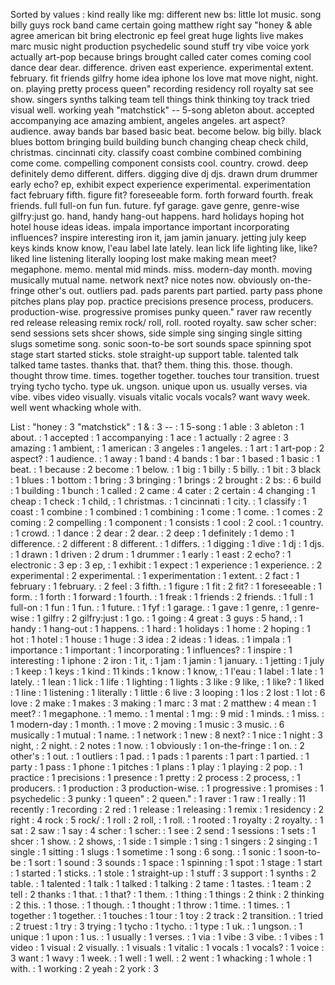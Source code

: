 Sorted by values :
kind really like mg: different new bs: little lot music. song billy guys rock band came certain going matthew right say "honey & able agree american bit bring electronic ep feel great huge lights live makes marc music night production psychedelic sound stuff try vibe voice york actually art-pop because brings brought called cater comes coming cool dance dear dear. difference. driven east experience. experimental extent. february. fit friends gilfry home idea iphone los love mat move night, night. on. playing pretty process queen" recording residency roll royalty sat see show. singers synths talking team tell things think thinking toy track tried visual well. working yeah "matchstick" -- 5-song ableton about. accepted accompanying ace amazing ambient, angeles angeles. art aspect? audience. away bands bar based basic beat. become below. big billy. black blues bottom bringing build building bunch changing cheap check child, christmas. cincinnati city. classify coast combine combined combining come come. compelling component consists cool. country. crowd. deep definitely demo different. differs. digging dive dj djs. drawn drum drummer early echo? ep, exhibit expect experience experimental. experimentation fact february fifth. figure fit? foreseeable form. forth forward fourth. freak friends. full full-on fun fun. future. fyf garage. gave genre, genre-wise gilfry:just go. hand, handy hang-out happens. hard holidays hoping hot hotel house ideas ideas. impala importance important incorporating influences? inspire interesting iron it, jam jamin january. jetting july keep keys kinds know know, l'eau label late lately. lean lick life lighting like, like? liked line listening literally looping lost make making mean meet? megaphone. memo. mental mid minds. miss. modern-day month. moving musically mutual name. network next? nice notes now. obviously on-the-fringe other's out. outliers pad. pads parents part partied. party pass phone pitches plans play pop. practice precisions presence process, producers. production-wise. progressive promises punky queen." raver raw recently red release releasing remix rock/ roll, roll. rooted royalty. saw scher scher: send sessions sets shcer shows, side simple sing singing single sitting slugs sometime song. sonic soon-to-be sort sounds space spinning spot stage start started sticks. stole straight-up support table. talented talk talked tame tastes. thanks that. that? them. thing this. those. though. thought throw time. times. together together. touches tour transition. truest trying tycho tycho. type uk. ungson. unique upon us. usually verses. via vibe. vibes video visually. visuals vitalic vocals vocals? want wavy week. well went whacking whole with. 

List :
"honey : 3
"matchstick" : 1
& : 3
-- : 1
5-song : 1
able : 3
ableton : 1
about. : 1
accepted : 1
accompanying : 1
ace : 1
actually : 2
agree : 3
amazing : 1
ambient, : 1
american : 3
angeles : 1
angeles. : 1
art : 1
art-pop : 2
aspect? : 1
audience. : 1
away : 1
band : 4
bands : 1
bar : 1
based : 1
basic : 1
beat. : 1
because : 2
become : 1
below. : 1
big : 1
billy : 5
billy. : 1
bit : 3
black : 1
blues : 1
bottom : 1
bring : 3
bringing : 1
brings : 2
brought : 2
bs: : 6
build : 1
building : 1
bunch : 1
called : 2
came : 4
cater : 2
certain : 4
changing : 1
cheap : 1
check : 1
child, : 1
christmas. : 1
cincinnati : 1
city. : 1
classify : 1
coast : 1
combine : 1
combined : 1
combining : 1
come : 1
come. : 1
comes : 2
coming : 2
compelling : 1
component : 1
consists : 1
cool : 2
cool. : 1
country. : 1
crowd. : 1
dance : 2
dear : 2
dear. : 2
deep : 1
definitely : 1
demo : 1
difference. : 2
different : 8
different. : 1
differs. : 1
digging : 1
dive : 1
dj : 1
djs. : 1
drawn : 1
driven : 2
drum : 1
drummer : 1
early : 1
east : 2
echo? : 1
electronic : 3
ep : 3
ep, : 1
exhibit : 1
expect : 1
experience : 1
experience. : 2
experimental : 2
experimental. : 1
experimentation : 1
extent. : 2
fact : 1
february : 1
february. : 2
feel : 3
fifth. : 1
figure : 1
fit : 2
fit? : 1
foreseeable : 1
form. : 1
forth : 1
forward : 1
fourth. : 1
freak : 1
friends : 2
friends. : 1
full : 1
full-on : 1
fun : 1
fun. : 1
future. : 1
fyf : 1
garage. : 1
gave : 1
genre, : 1
genre-wise : 1
gilfry : 2
gilfry:just : 1
go. : 1
going : 4
great : 3
guys : 5
hand, : 1
handy : 1
hang-out : 1
happens. : 1
hard : 1
holidays : 1
home : 2
hoping : 1
hot : 1
hotel : 1
house : 1
huge : 3
idea : 2
ideas : 1
ideas. : 1
impala : 1
importance : 1
important : 1
incorporating : 1
influences? : 1
inspire : 1
interesting : 1
iphone : 2
iron : 1
it, : 1
jam : 1
jamin : 1
january. : 1
jetting : 1
july : 1
keep : 1
keys : 1
kind : 11
kinds : 1
know : 1
know, : 1
l'eau : 1
label : 1
late : 1
lately. : 1
lean : 1
lick : 1
life : 1
lighting : 1
lights : 3
like : 9
like, : 1
like? : 1
liked : 1
line : 1
listening : 1
literally : 1
little : 6
live : 3
looping : 1
los : 2
lost : 1
lot : 6
love : 2
make : 1
makes : 3
making : 1
marc : 3
mat : 2
matthew : 4
mean : 1
meet? : 1
megaphone. : 1
memo. : 1
mental : 1
mg: : 9
mid : 1
minds. : 1
miss. : 1
modern-day : 1
month. : 1
move : 2
moving : 1
music : 3
music. : 6
musically : 1
mutual : 1
name. : 1
network : 1
new : 8
next? : 1
nice : 1
night : 3
night, : 2
night. : 2
notes : 1
now. : 1
obviously : 1
on-the-fringe : 1
on. : 2
other's : 1
out. : 1
outliers : 1
pad. : 1
pads : 1
parents : 1
part : 1
partied. : 1
party : 1
pass : 1
phone : 1
pitches : 1
plans : 1
play : 1
playing : 2
pop. : 1
practice : 1
precisions : 1
presence : 1
pretty : 2
process : 2
process, : 1
producers. : 1
production : 3
production-wise. : 1
progressive : 1
promises : 1
psychedelic : 3
punky : 1
queen" : 2
queen." : 1
raver : 1
raw : 1
really : 11
recently : 1
recording : 2
red : 1
release : 1
releasing : 1
remix : 1
residency : 2
right : 4
rock : 5
rock/ : 1
roll : 2
roll, : 1
roll. : 1
rooted : 1
royalty : 2
royalty. : 1
sat : 2
saw : 1
say : 4
scher : 1
scher: : 1
see : 2
send : 1
sessions : 1
sets : 1
shcer : 1
show. : 2
shows, : 1
side : 1
simple : 1
sing : 1
singers : 2
singing : 1
single : 1
sitting : 1
slugs : 1
sometime : 1
song : 6
song. : 1
sonic : 1
soon-to-be : 1
sort : 1
sound : 3
sounds : 1
space : 1
spinning : 1
spot : 1
stage : 1
start : 1
started : 1
sticks. : 1
stole : 1
straight-up : 1
stuff : 3
support : 1
synths : 2
table. : 1
talented : 1
talk : 1
talked : 1
talking : 2
tame : 1
tastes. : 1
team : 2
tell : 2
thanks : 1
that. : 1
that? : 1
them. : 1
thing : 1
things : 2
think : 2
thinking : 2
this. : 1
those. : 1
though. : 1
thought : 1
throw : 1
time. : 1
times. : 1
together : 1
together. : 1
touches : 1
tour : 1
toy : 2
track : 2
transition. : 1
tried : 2
truest : 1
try : 3
trying : 1
tycho : 1
tycho. : 1
type : 1
uk. : 1
ungson. : 1
unique : 1
upon : 1
us. : 1
usually : 1
verses. : 1
via : 1
vibe : 3
vibe. : 1
vibes : 1
video : 1
visual : 2
visually. : 1
visuals : 1
vitalic : 1
vocals : 1
vocals? : 1
voice : 3
want : 1
wavy : 1
week. : 1
well : 1
well. : 2
went : 1
whacking : 1
whole : 1
with. : 1
working : 2
yeah : 2
york : 3
